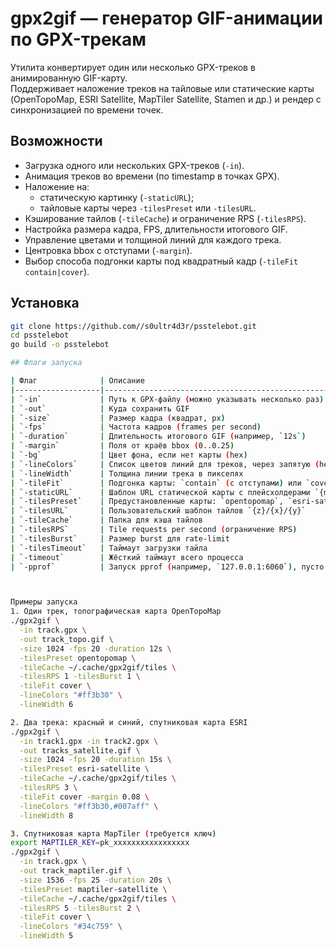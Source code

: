 # gpx2gif — генератор GIF-анимации по GPX-трекам

Утилита конвертирует один или несколько GPX-треков в анимированную GIF-карту.  
Поддерживает наложение треков на тайловые или статические карты (OpenTopoMap, ESRI Satellite, MapTiler Satellite, Stamen и др.) и рендер с синхронизацией по времени точек.

## Возможности

- Загрузка одного или нескольких GPX-треков (`-in`).
- Анимация треков во времени (по timestamp в точках GPX).
- Наложение на:
  - статическую картинку (`-staticURL`);
  - тайловые карты через `-tilesPreset` или `-tilesURL`.
- Кэширование тайлов (`-tileCache`) и ограничение RPS (`-tilesRPS`).
- Настройка размера кадра, FPS, длительности итогового GIF.
- Управление цветами и толщиной линий для каждого трека.
- Центровка bbox с отступами (`-margin`).
- Выбор способа подгонки карты под квадратный кадр (`-tileFit contain|cover`).

## Установка

```bash
git clone https://github.com//s0ultr4d3r/psstelebot.git
cd psstelebot
go build -o psstelebot

## Флаги запуска

| Флаг              | Описание                                                                 | Значение по умолчанию |
|-------------------|--------------------------------------------------------------------------|------------------------|
| `-in`             | Путь к GPX-файлу (можно указывать несколько раз)                        | `track.gpx`            |
| `-out`            | Куда сохранить GIF                                                      | `synced.gif`           |
| `-size`           | Размер кадра (квадрат, px)                                              | `512`                  |
| `-fps`            | Частота кадров (frames per second)                                      | `20`                   |
| `-duration`       | Длительность итогового GIF (например, `12s`)                            | `12s`                  |
| `-margin`         | Поля от краёв bbox (0..0.25)                                            | `0.05`                 |
| `-bg`             | Цвет фона, если нет карты (hex)                                         | `#000000`              |
| `-lineColors`     | Список цветов линий для треков, через запятую (hex)                     | `#ffffff,#ff3b30,#34c759,#007aff,#ffcc00,#af52de` |
| `-lineWidth`      | Толщина линии трека в пикселях                                          | `4`                    |
| `-tileFit`        | Подгонка карты: `contain` (с отступами) или `cover` (обрезка под квадрат)| `contain`              |
| `-staticURL`      | Шаблон URL статической карты с плейсхолдерами `{minLon},{minLat},...`   | —                      |
| `-tilesPreset`    | Предустановленные карты: `opentopomap`, `esri-satellite`, `maptiler-satellite`, `stamen-terrain-bg` | — |
| `-tilesURL`       | Пользовательский шаблон тайлов `{z}/{x}/{y}`                            | —                      |
| `-tileCache`      | Папка для кэша тайлов                                                   | `.tile-cache`          |
| `-tilesRPS`       | Tile requests per second (ограничение RPS)                              | `1.0`                  |
| `-tilesBurst`     | Размер burst для rate-limit                                             | `1`                    |
| `-tilesTimeout`   | Таймаут загрузки тайла                                                  | `8s`                   |
| `-timeout`        | Жёсткий таймаут всего процесса                                          | `10m`                  |
| `-pprof`          | Запуск pprof (например, `127.0.0.1:6060`), пусто = выключено            | —                      |



Примеры запуска
1. Один трек, топографическая карта OpenTopoMap
./gpx2gif \
  -in track.gpx \
  -out track_topo.gif \
  -size 1024 -fps 20 -duration 12s \
  -tilesPreset opentopomap \
  -tileCache ~/.cache/gpx2gif/tiles \
  -tilesRPS 1 -tilesBurst 1 \
  -tileFit cover \
  -lineColors "#ff3b30" \
  -lineWidth 6

2. Два трека: красный и синий, спутниковая карта ESRI
./gpx2gif \
  -in track1.gpx -in track2.gpx \
  -out tracks_satellite.gif \
  -size 1024 -fps 20 -duration 15s \
  -tilesPreset esri-satellite \
  -tileCache ~/.cache/gpx2gif/tiles \
  -tilesRPS 3 \
  -tileFit cover -margin 0.08 \
  -lineColors "#ff3b30,#007aff" \
  -lineWidth 8

3. Спутниковая карта MapTiler (требуется ключ)
export MAPTILER_KEY=pk_xxxxxxxxxxxxxxxxx
./gpx2gif \
  -in track.gpx \
  -out track_maptiler.gif \
  -size 1536 -fps 25 -duration 20s \
  -tilesPreset maptiler-satellite \
  -tileCache ~/.cache/gpx2gif/tiles \
  -tilesRPS 5 -tilesBurst 2 \
  -tileFit cover \
  -lineColors "#34c759" \
  -lineWidth 5
